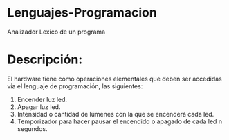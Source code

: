 # Lenguajes-Programacion
Analizador Lexico de un programa

# Descripción:
El hardware tiene como operaciones elementales que deben ser accedidas vía el lenguaje de
programación, las siguientes:
1. Encender luz led.
2. Apagar luz led.
3. Intensidad o cantidad de lúmenes con la que se encenderá cada led.
4. Temporizador para hacer pausar el encendido o apagado de cada led n segundos.

